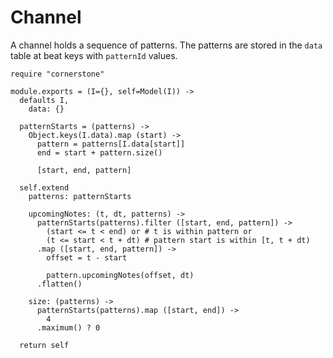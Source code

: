 Channel
=======

A channel holds a sequence of patterns. The patterns are stored in the `data`
table at beat keys with `patternId` values.

    require "cornerstone"

    module.exports = (I={}, self=Model(I)) ->
      defaults I,
        data: {}

      patternStarts = (patterns) ->
        Object.keys(I.data).map (start) ->
          pattern = patterns[I.data[start]]
          end = start + pattern.size()

          [start, end, pattern]

      self.extend
        patterns: patternStarts

        upcomingNotes: (t, dt, patterns) ->
          patternStarts(patterns).filter ([start, end, pattern]) ->
            (start <= t < end) or # t is within pattern or
            (t <= start < t + dt) # pattern start is within [t, t + dt)
          .map ([start, end, pattern]) ->
            offset = t - start

            pattern.upcomingNotes(offset, dt)
          .flatten()

        size: (patterns) ->
          patternStarts(patterns).map ([start, end]) ->
            4
          .maximum() ? 0

      return self
